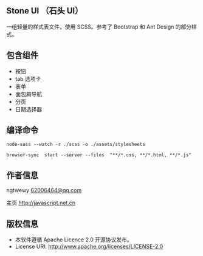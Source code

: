 ## Stone UI （石头 UI）
一组轻量的样式表文件，使用 SCSS。参考了 Bootstrap 和 Ant Design 的部分样式。

## 包含组件
* 按钮
* tab 选项卡
* 表单
* 面包屑导航
* 分页
* 日期选择器


## 编译命令

```
node-sass --watch -r ./scss -o ./assets/stylesheets
```
```
browser-sync  start --server --files  "**/*.css, **/*.html, **/*.js"
```

## 作者信息
ngtwewy <62006464@qq.com>

主页 http://javascript.net.cn

## 版权信息
* 本软件遵循 Apache Licence 2.0 开源协议发布。
* License URI: http://www.apache.org/licenses/LICENSE-2.0
